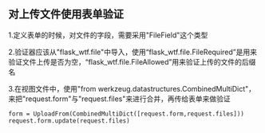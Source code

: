 ## 对上传文件使用表单验证

1.定义表单的时候，对文件的字段，需要采用"FileField"这个类型

2.验证器应该从"flask\_wtf.file"中导入，使用“flask\_wtf.file.FileRequired”是用来验证文件上传是否为空，“flask\_wtf.file.FileAllowed”用来验证上传的文件的后缀名

3.在视图文件中，使用"from werkzeug.datastructures.CombinedMultiDict"，来把"request.form"与"request.files"来进行合并，再传给表单来做验证

```
form = UploadFrom(CombinedMultiDict([request.form,request.files]))
request.form.update(request.files)
```



